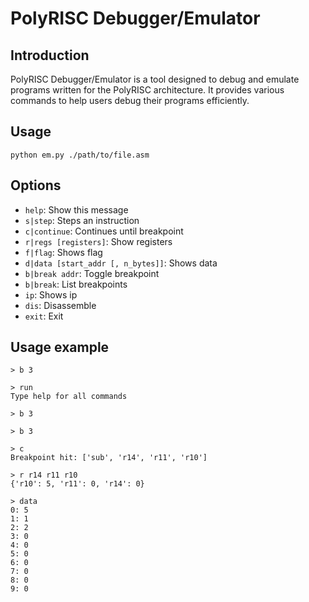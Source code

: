 # PolyRISC Debugger/Emulator

## Introduction

PolyRISC Debugger/Emulator is a tool designed to debug and emulate programs written for the PolyRISC architecture. It provides various commands to help users debug their programs efficiently.

## Usage

`python em.py ./path/to/file.asm`

## Options

- `help`: Show this message
- `s|step`: Steps an instruction
- `c|continue`: Continues until breakpoint
- `r|regs [registers]`: Show registers
- `f|flag`: Shows flag
- `d|data [start_addr [, n_bytes]]`: Shows data
- `b|break addr`: Toggle breakpoint
- `b|break`: List breakpoints
- `ip`: Shows ip
- `dis`: Disassemble
- `exit`: Exit

## Usage example

```
> b 3

> run
Type help for all commands

> b 3

> b 3

> c  
Breakpoint hit: ['sub', 'r14', 'r11', 'r10']

> r r14 r11 r10
{'r10': 5, 'r11': 0, 'r14': 0}

> data
0: 5
1: 1
2: 2
3: 0
4: 0
5: 0
6: 0
7: 0
8: 0
9: 0
```
